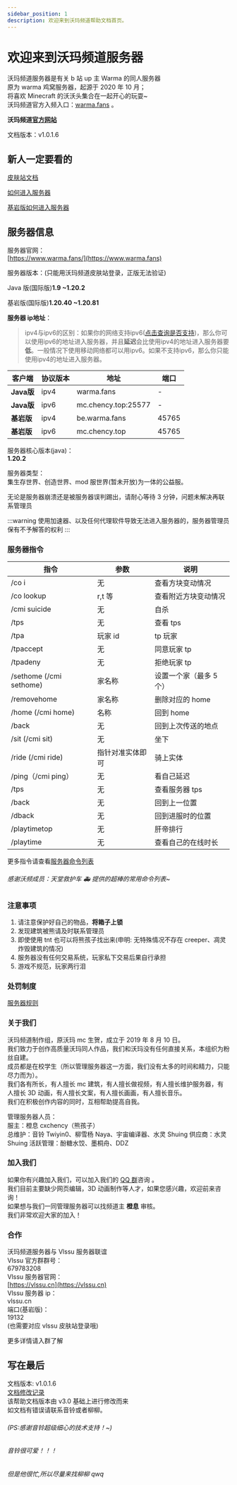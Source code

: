 ```yaml
---
sidebar_position: 1
description: 欢迎来到沃玛频道帮助文档首页。
---
```


# 欢迎来到沃玛频道服务器

沃玛频道服务器是有关 b 站 up 主 Warma 的同人服务器  
原为 warma 鸡窝服务器，起源于 2020 年 10 月；  
将喜欢 Minecraft 的沃沃头集合在一起开心的玩耍~  
沃玛频道官方入频入口：[warma.fans](http://warma.fans) 。

**沃玛频道[官方网站](https://www.warma.fans)**

文档版本：v1.0.1.6

## 新人一定要看的

[皮肤站文档](./First/Readme/pi-fu-zhan-wen-dang)

[如何进入服务器](./serverDocs/enterTheServer/README.md)

[基岩版如何进入服务器](./serverDocs/enterTheServer/ji-yan-ban-jia-ru-fu-wu-qi)

## 服务器信息

服务器官网：  
[https://www.warma.fans/](https://www.warma.fans)

服务器版本：(只能用沃玛频道皮肤站登录，正版无法验证)

Java 版(国际版)**1.9 ~1.20.2**

基岩版(国际版)**1.20.40 ~1.20.81**

**服务器 ip地址**：
>ipv4与ipv6的区别：如果你的网络支持ipv6([点击查询是否支持](https://ipw.cn/))，那么你可以使用ipv6的地址进入服务器，并且**延迟**会比使用ipv4的地址进入服务器要**低**。一般情况下使用移动网络都可以用ipv6。如果不支持ipv6，那么你只能使用ipv4的地址进入服务器。

|  客户端  | 协议版本 | 地址 | 端口 |
| ------ | ------ | ------ | ------ | 
| **Java版**  | ipv4 | warma.fans | - |
| **Java版**  | ipv6 | mc.chency.top:25577 | - |
| **基岩版**  | ipv4 | be.warma.fans | 45765
| **基岩版**  | ipv6 | mc.chency.top | 45765 |

服务器核心版本(java)：  
**1.20.2**

服务器类型：  
集生存世界、创造世界、mod 服世界(暂未开放)为一体的公益服。

无论是服务器崩溃还是被服务器误判踢出，请耐心等待 3 分钟，问题未解决再联系管理员

:::warning
使用加速器、以及任何代理软件导致无法进入服务器的，服务器管理员保有不予解答的权利
:::

### 服务器指令

| 指令                    | 参数             | 说明                    |
| ----------------------- | ---------------- | ----------------------- |
| /co i                   | 无               | 查看方块变动情况        |
| /co lookup              | r,t 等           | 查看附近方块变动情况    |
| /cmi suicide            | 无               | 自杀                    |
| /tps                    | 无               | 查看 tps                |
| /tpa                    | 玩家 id          | tp 玩家                 |
| /tpaccept               | 无               | 同意玩家 tp             |
| /tpadeny                | 无               | 拒绝玩家 tp             |
| /sethome (/cmi sethome) | 家名称           | 设置一个家（最多 5 个） |
| /removehome             | 家名称           | 删除对应的 home         |
| /home (/cmi home)       | 名称             | 回到 home               |
| /back                   | 无               | 回到上次传送的地点      |
| /sit (/cmi sit)         | 无               | 坐下                    |
| /ride (/cmi ride)       | 指针对准实体即可 | 骑上实体                |
| /ping（/cmi ping）      | 无               | 看自己延迟              |
| /tps                    | 无               | 查看服务器 tps          |
| /back                   | 无               | 回到上一位置            |
| /dback                  | 无               | 回到进服时的位置        |
| /playtimetop            | 无               | 肝帝排行                |
| /playtime               | 无               | 查看自己的在线时长      |

更多指令请查看[服务器命令列表](./Q%26A/server-commands.md)

###### 感谢沃频成员：天堂救护车 🚑 提供的超棒的常用命令列表~

### 注意事项

1. 请注意保护好自己的物品，**将箱子上锁**&#x20;
2. 发现建筑被熊请及时联系管理员&#x20;
3. 即使使用 tnt 也可以将熊孩子找出来(申明: 无特殊情况不存在 creeper、凋灵炸毁建筑的情况)&#x20;
4. 服务器没有任何交易系统，玩家私下交易后果自行承担
5. 游戏不规范，玩家两行泪

### 处罚制度

[服务器规则](./notice/fu-wu-qi-gui-ze)

### 关于我们

沃玛频道制作组，原沃玛 mc 生贺，成立于 2019 年 8 月 10 日。  
我们致力于创作高质量沃玛同人作品，我们和沃玛没有任何直接关系，本组织为粉丝自建。  
成员都是在校学生（所以管理服务器这一方面，我们没有太多的时间和精力，只能尽力而为）。  
我们各有所长，有人擅长 mc 建筑，有人擅长做视频，有人擅长维护服务器，有人擅长 3D 动画，有人擅长文案，有人擅长画画，有人擅长音乐。  
我们在积极创作内容的同时，互相帮助提高自我。

管理服务器人员：  
服主：橙息 cxchency（熊孩子）  
总维护：音铃 Twiyin0、柳雪杨 Naya、宇宙编译器、水灵 Shuing
供应商：水灵 Shuing
活跃管理：酚糖水饺、墨桐舟、DDZ

### 加入我们

如果你有兴趣加入我们，可以加入我们的 [ QQ 群](http://qm.qq.com/cgi-bin/qm/qr?_wv=1027&k=ZmjywsoV8pAeY5KLY1UT3WCTuBt8h36e&authKey=jgq1UHXQ3gUum4b1iLVQ%2F8y3EPWmsoGcfRXOBG7CBuojq2I0CjXMck2KHK5zoaKD&noverify=0&group_code=425996382 "泰酷辣")咨询 。  
我们目前主要缺少网页编辑，3D 动画制作等人才，如果您感兴趣，欢迎前来咨询！  
如果想与我们一同管理服务器可以找频道主 **橙息** 审核。  
我们非常欢迎大家的加入！

### 合作

沃玛频道服务器与 Vlssu 服务器联谊  
Vlssu 官方群群号：  
679783208  
Vlssu 服务器官网：  
[https://vlssu.cn](https://vlssu.cn)  
Vlssu 服务器 ip：  
vlssu.cn  
端口(基岩版)：  
19132  
(也需要对应 vlssu 皮肤站登录哦)

更多详情请入群了解

## 写在最后

文档版本: v1.0.1.6  
[文档修改记录](./notice/commit-ji-lu)  
该帮助文档版本由 v3.0 基础上进行修改而来  
如文档有错误请联系音铃或者柳柳。

###### (PS:感谢音铃超级细心的技术支持！~)

###### 音铃很可爱！！！

###### 但是他很忙,所以尽量来找柳柳 qwq
